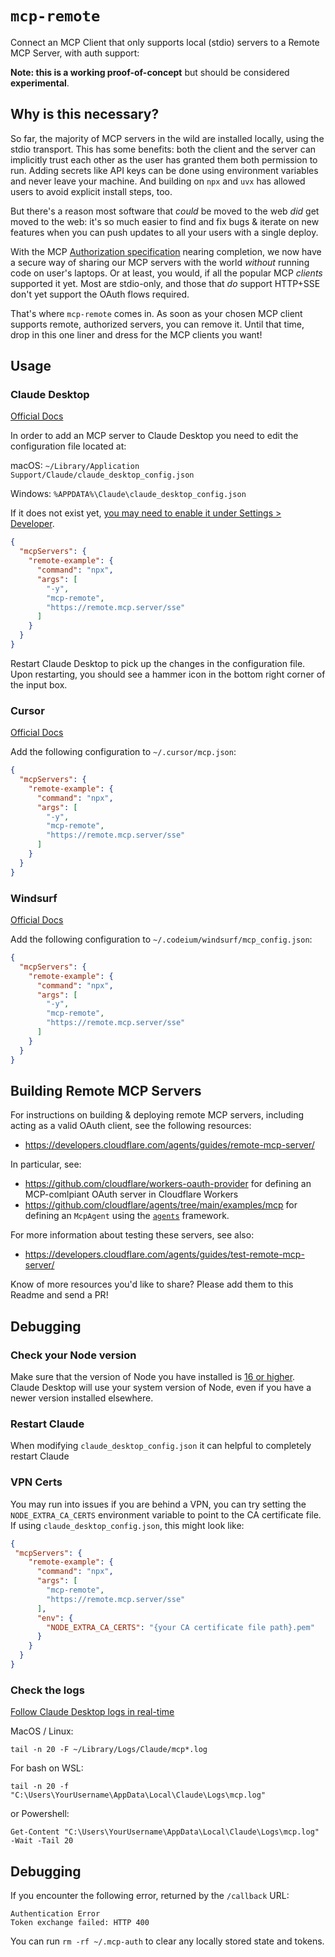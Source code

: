 # `mcp-remote`

Connect an MCP Client that only supports local (stdio) servers to a Remote MCP Server, with auth support:

**Note: this is a working proof-of-concept** but should be considered **experimental**.

## Why is this necessary?

So far, the majority of MCP servers in the wild are installed locally, using the stdio transport. This has some benefits: both the client and the server can implicitly trust each other as the user has granted them both permission to run. Adding secrets like API keys can be done using environment variables and never leave your machine. And building on `npx` and `uvx` has allowed users to avoid explicit install steps, too.

But there's a reason most software that _could_ be moved to the web _did_ get moved to the web: it's so much easier to find and fix bugs & iterate on new features when you can push updates to all your users with a single deploy.

With the MCP [Authorization specification](https://spec.modelcontextprotocol.io/specification/draft/basic/authorization/) nearing completion, we now have a secure way of sharing our MCP servers with the world _without_ running code on user's laptops. Or at least, you would, if all the popular MCP _clients_ supported it yet. Most are stdio-only, and those that _do_ support HTTP+SSE don't yet support the OAuth flows required.

That's where `mcp-remote` comes in. As soon as your chosen MCP client supports remote, authorized servers, you can remove it. Until that time, drop in this one liner and dress for the MCP clients you want!

## Usage

### Claude Desktop

[Official Docs](https://modelcontextprotocol.io/quickstart/user)

In order to add an MCP server to Claude Desktop you need to edit the configuration file located at:

macOS: `~/Library/Application Support/Claude/claude_desktop_config.json`

Windows: `%APPDATA%\Claude\claude_desktop_config.json`

If it does not exist yet, [you may need to enable it under Settings > Developer](https://modelcontextprotocol.io/quickstart/user#2-add-the-filesystem-mcp-server).

```json
{
  "mcpServers": {
    "remote-example": {
      "command": "npx",
      "args": [
        "-y",
        "mcp-remote",
        "https://remote.mcp.server/sse"
      ]
    }
  }
}
```

Restart Claude Desktop to pick up the changes in the configuration file.
Upon restarting, you should see a hammer icon in the bottom right corner
of the input box.

### Cursor

[Official Docs](https://docs.cursor.com/context/model-context-protocol)

Add the following configuration to `~/.cursor/mcp.json`:

```json
{
  "mcpServers": {
    "remote-example": {
      "command": "npx",
      "args": [
        "-y",
        "mcp-remote",
        "https://remote.mcp.server/sse"
      ]
    }
  }
}
```

### Windsurf

[Official Docs](https://docs.codeium.com/windsurf/mcp)

Add the following configuration to `~/.codeium/windsurf/mcp_config.json`:

```json
{
  "mcpServers": {
    "remote-example": {
      "command": "npx",
      "args": [
        "-y",
        "mcp-remote",
        "https://remote.mcp.server/sse"
      ]
    }
  }
}
```

## Building Remote MCP Servers

For instructions on building & deploying remote MCP servers, including acting as a valid OAuth client, see the following resources:

* https://developers.cloudflare.com/agents/guides/remote-mcp-server/

In particular, see:

* https://github.com/cloudflare/workers-oauth-provider for defining an MCP-comlpiant OAuth server in Cloudflare Workers
* https://github.com/cloudflare/agents/tree/main/examples/mcp for defining an `McpAgent` using the [`agents`](https://npmjs.com/package/agents) framework.

For more information about testing these servers, see also:

* https://developers.cloudflare.com/agents/guides/test-remote-mcp-server/

Know of more resources you'd like to share? Please add them to this Readme and send a PR!

## Debugging

### Check your Node version

Make sure that the version of Node you have installed is [16 or 
higher](https://modelcontextprotocol.io/quickstart/server). Claude
Desktop will use your system version of Node, even if you have a newer
version installed elsewhere.

### Restart Claude

When modifying `claude_desktop_config.json` it can helpful to completely restart Claude

### VPN Certs

You may run into issues if you are behind a VPN, you can try setting the `NODE_EXTRA_CA_CERTS`
environment variable to point to the CA certificate file. If using `claude_desktop_config.json`,
this might look like:

```json
{
 "mcpServers": {
    "remote-example": {
      "command": "npx",
      "args": [
        "mcp-remote",
        "https://remote.mcp.server/sse"
      ],
      "env": {
        "NODE_EXTRA_CA_CERTS": "{your CA certificate file path}.pem"
      }
    }
  }
}
```

### Check the logs

[Follow Claude Desktop logs in real-time](https://modelcontextprotocol.io/docs/tools/debugging#debugging-in-claude-desktop)

MacOS / Linux:

`tail -n 20 -F ~/Library/Logs/Claude/mcp*.log`

For bash on WSL:

`tail -n 20 -f "C:\Users\YourUsername\AppData\Local\Claude\Logs\mcp.log"`

or Powershell:

`Get-Content "C:\Users\YourUsername\AppData\Local\Claude\Logs\mcp.log" -Wait -Tail 20`


## Debugging

If you encounter the following error, returned by the `/callback` URL:

```
Authentication Error
Token exchange failed: HTTP 400
```

You can run `rm -rf ~/.mcp-auth` to clear any locally stored state and tokens.
